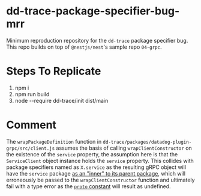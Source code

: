 # dd-trace-package-specifier-bug-mrr
Minimum reproduction repository for the `dd-trace` package specifier bug. This repo builds on top of `@nestjs/nest`'s sample repo `04-grpc`. 

# Steps To Replicate

1) npm i
2) npm run build
3) node --require dd-trace/init dist/main

# Comment

The `wrapPackageDefinition` function in `dd-trace/packages/datadog-plugin-grpc/src/client.js` assumes the basis of calling `wrapClientConstructor` on the existence of the `service` property, the assumption here is that the `ServiceClient` object instance holds the `service` property. This collides with package specifiers named as `X.service` as the resulting gRPC object will have the `service` package [as an "inner" to its parent package](https://developers.google.com/protocol-buffers/docs/proto3#services), which will erroneously be passed to the `wrapClientConstructor` function and ultimately fail with a type error as the [`proto` constant](https://github.com/DataDog/dd-trace-js/blob/master/packages/datadog-plugin-grpc/src/client.js#L60) will result as undefined.
